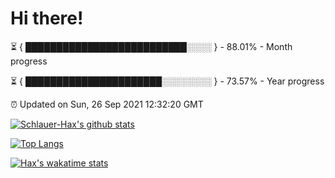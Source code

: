 # Hi there!

⏳ { ██████████████████████████░░░░ } - 88.01% - Month progress

⏳ { ██████████████████████░░░░░░░░ } - 73.57% - Year progress

⏰ Updated on Sun, 26 Sep 2021 12:32:20 GMT


[![Schlauer-Hax's github stats](https://github-readme-stats.vercel.app/api?username=Schlauer-Hax&show_icons=true&theme=dark&count_private=true)](https://github.com/Schlauer-Hax)


[![Top Langs](https://github-readme-stats.vercel.app/api/top-langs/?username=Schlauer-Hax&layout=compact&theme=dark)](https://github.com/Schlauer-Hax?tab=repositories)


[![Hax's wakatime stats](https://github-readme-stats.vercel.app/api/wakatime?username=Hax&theme=dark)](https://wakatime.com/@Hax)

